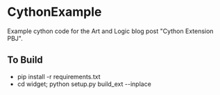 # CythonExample
Example cython code for the Art and Logic blog post "Cython Extension PBJ".

To Build
--------
* pip install -r requirements.txt
* cd widget; python setup.py build_ext --inplace
